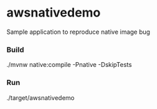 # awsnativedemo
Sample application to reproduce native image bug

### Build

./mvnw native:compile -Pnative -DskipTests


### Run

./target/awsnativedemo
